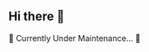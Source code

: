 ## Hi there 👋

🚧 Currently Under Maintenance... 🚧

<!--
<p align="center">
  <img src="https://github.com/Hashory/Hashory/assets/89839285/641ab52e-d962-449c-969a-bc8b69a6e26d" 
    alt="Simplistic illustration of a delivery truck." 
    style="aspect-ratio: 16 / 9; width: 50%;"/>
</p>
-->

<!--
**Hashory/Hashory** is a ✨ _special_ ✨ repository because its `README.md` (this file) appears on your GitHub profile.

Here are some ideas to get you started:

- 🔭 I’m currently working on ...
- 🌱 I’m currently learning ...
- 👯 I’m looking to collaborate on ...
- 🤔 I’m looking for help with ...
- 💬 Ask me about ...
- 📫 How to reach me: ...
- 😄 Pronouns: ...
- ⚡ Fun fact: ...
-->
